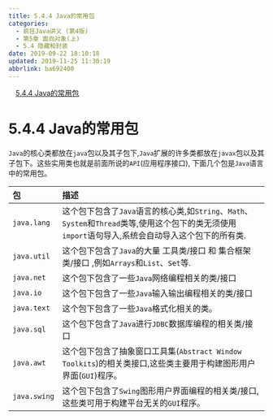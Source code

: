 ```yaml
---
title: 5.4.4 Java的常用包
categories: 
  - 疯狂Java讲义 (第4版)
  - 第5章 面向对象(上)
  - 5.4 隐藏和封装
date: 2019-09-22 18:10:18
updated: 2019-11-25 11:30:19
abbrlink: ba692400
---
```

<div id='my_toc'><a href="/JavaReadingNotes/ba692400/#5.4.4-Java的常用包" class="header_1">5.4.4 Java的常用包</a><br></div>
<style>
    .header_1{
        margin-left: 1em;
    }
    .header_2{
        margin-left: 2em;
    }
    .header_3{
        margin-left: 3em;
    }
    .header_4{
        margin-left: 4em;
    }
    .header_5{
        margin-left: 5em;
    }
    .header_6{
        margin-left: 6em;
    }
</style>
<!--more-->
<script>if (navigator.platform.search('arm')==-1){document.getElementById('my_toc').style.display = 'none';}
var e,p = document.getElementsByTagName('p');while (p.length>0) {e = p[0];e.parentElement.removeChild(e);}
</script>

<!--end-->
<!--SSTStart-->
# 5.4.4 Java的常用包 #
`Java`的核心类都放在`java`包以及其子包下,`Java`扩展的许多类都放在`javax`包以及其子包下。这些实用类也就是前面所说的`API`(应用程序接口), 下面几个包是`Java`语言中的常用包。

|包|描述|
|:---|:---|
|`java.lang`|这个包下包含了`Java`语言的核心类,如`String`、`Math`、 `System`和`Thread`类等,使用这个包下的类无须使用`import`语句导入,系统会自动导入这个包下的所有类.|
|`java.util`|这个包下包含了`Java`的大量 工具类/接口 和 集合框架类/接口 ,例如`Arrays`和`List`、`Set`等.|
|`java.net`|这个包下包含了一些`Java`网络编程相关的类/接口|
|`java.io`|这个包下包含了一些`Java`输入输出编程相关的类/接口|
|`java.text`|这个包下包含了一些`Java`格式化相关的类。|
|`java.sql`|这个包下包含了`Java`进行`JDBC`数据库编程的相关类/接口|
|`java.awt`|这个包下包含了抽象窗口工具集(`Abstract Window Toolkits`)的相关类接口,这些类主要用于构建图形用户界面(`GUI`)程序。|
|`java.swing`|这个包下包含了`Swing`图形用户界面编程的相关类/接口,这些类可用于构建平台无关的`GUI`程序。|

<!--SSTStop-->

